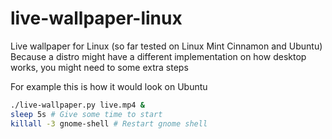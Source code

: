 # live-wallpaper-linux

Live wallpaper for Linux (so far tested on Linux Mint Cinnamon and Ubuntu)
Because a distro might have a different implementation on how desktop works, you might need to some extra steps

For example this is how it would look on Ubuntu

```sh
./live-wallpaper.py live.mp4 &
sleep 5s # Give some time to start
killall -3 gnome-shell # Restart gnome shell
```
